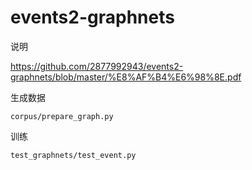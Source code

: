 # events2-graphnets


说明

https://github.com/2877992943/events2-graphnets/blob/master/%E8%AF%B4%E6%98%8E.pdf

生成数据

```corpus/prepare_graph.py```


训练 


```test_graphnets/test_event.py```

